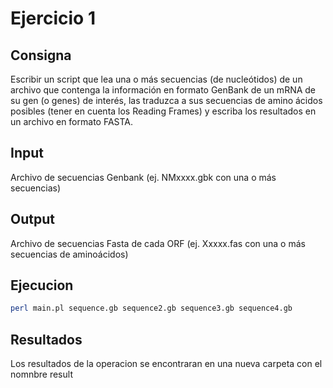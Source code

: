 # Ejercicio 1

## Consigna

Escribir un script que lea una o más secuencias (de nucleótidos) de un archivo que contenga la información en formato GenBank de un mRNA de su gen (o genes) de interés, las traduzca a sus secuencias de amino ácidos posibles (tener en cuenta los Reading Frames) y escriba los resultados en un archivo en formato FASTA.

## Input

Archivo de secuencias Genbank (ej. NMxxxx.gbk con una o más secuencias)

## Output

Archivo de secuencias Fasta de cada ORF (ej. Xxxxx.fas con una o más secuencias de
aminoácidos)

## Ejecucion

```sh
perl main.pl sequence.gb sequence2.gb sequence3.gb sequence4.gb
```

## Resultados

Los resultados de la operacion se encontraran en una nueva carpeta con el nomnbre result